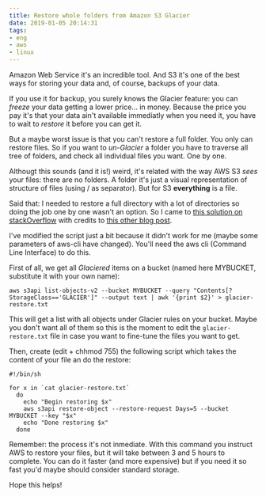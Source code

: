 ```yaml
---
title: Restore whole folders from Amazon S3 Glacier
date: 2019-01-05 20:14:31
tags:
- eng
- aws
- linux
---
```


Amazon Web Service it's an incredible tool. And S3 it's one of the best ways for storing your data and, of course, backups of your data. 

If you use it for backup, you surely knows the Glacier feature: you can *freeze* your data getting a lower price... in money. Because the price you pay it's that your data ain't available immediatly when you need it, you have to wait to *restore* it before you can get it. 

But a maybe worst issue is that you can't restore a full folder. You only can restore files. So if you want to *un-Glacier* a folder you have to traverse all tree of folders, and check all individual files you want. One by one. 

Althougt this sounds (and it is!) weird, it's related with the way AWS S3 *sees* your files: there are no folders. A folder it's just a visual representation of structure of files (using / as separator). But for S3 **everything** is a file.

Said that: I needed to restore a full directory with a lot of directories so doing the job one by one wasn't an option. So I came to [this solution on stackOverflow](https://stackoverflow.com/questions/20033651/how-to-restore-folders-or-entire-buckets-to-amazon-s3-from-glacier) with credits to [this other blog post](http://capnjosh.com/blog/a-client-error-invalidobjectstate-occurred-when-calling-the-copyobject-operation-operation-is-not-valid-for-the-source-objects-storage-class/). 

I've modified the script just a bit because it didn't work for me (maybe some parameters of aws-cli have changed).  You'll need the aws cli (Command Line Interface) to do this. 

First of all, we get all *Glaciered* items on a bucket (named here MYBUCKET, substitute it with your own name):

```
aws s3api list-objects-v2 --bucket MYBUCKET --query "Contents[?StorageClass=='GLACIER']" --output text | awk '{print $2}' > glacier-restore.txt
```

This will get a list with all objects under Glacier rules on your bucket. Maybe you don't want all of them so this is the moment to edit the `glacier-restore.txt` file in case you want to fine-tune the files you want to get. 

Then, create (edit + chhmod 755) the following script which takes the content of your file an do the restore:

```
#!/bin/sh

for x in `cat glacier-restore.txt`
  do
    echo "Begin restoring $x"
    aws s3api restore-object --restore-request Days=5 --bucket MYBUCKET --key "$x"
    echo "Done restoring $x"
  done

```

Remember: the process it's not inmediate. With this command you instruct AWS to restore your files, but it will take between 3 and 5 hours to complete.  You can do it faster (and more expensive) but if you need it so fast you'd maybe should consider standard storage. 


Hope this helps!




















